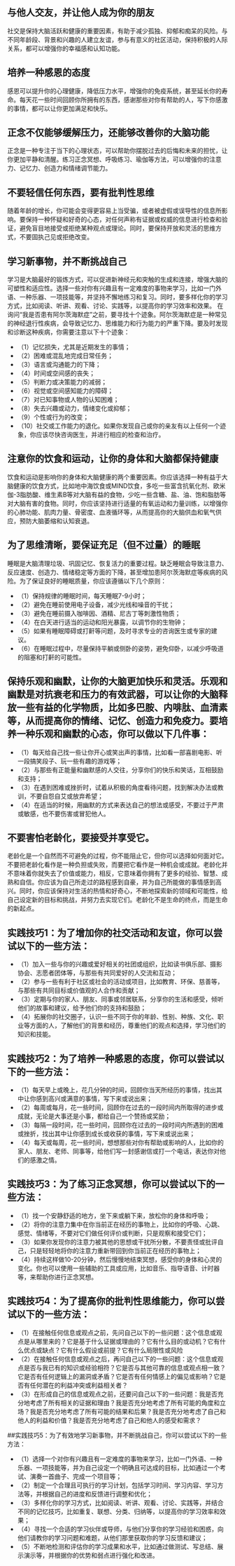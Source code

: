 ## 与他人交友，并让他人成为你的朋友
社交是保持大脑活跃和健康的重要因素，有助于减少孤独、抑郁和痴呆的风险。与不同年龄段、背景和兴趣的人建立友谊，参与有意义的社区活动，保持积极的人际关系，都可以增强你的幸福感和认知功能。
## 培养一种感恩的态度
感恩可以提升你的心理健康，降低压力水平，增强你的免疫系统，甚至延长你的寿命。每天花一些时间回顾你所拥有的东西，感谢那些对你有帮助的人，写下你感激的事情，都可以让你更加满足和快乐。
## 正念不仅能够缓解压力，还能够改善你的大脑功能
正念是一种专注于当下的心理状态，可以帮助你摆脱过去的后悔和未来的担忧，让你更加平静和清醒。练习正念冥想、呼吸练习、瑜伽等方法，可以增强你的注意力、记忆力、创造力和情绪调节能力。
## 不要轻信任何东西，要有批判性思维
随着年龄的增长，你可能会变得更容易上当受骗，或者被虚假或误导性的信息所影响。要保持一种怀疑和好奇的心态，对任何声称有证据或权威的信息进行检查和验证，避免盲目地接受或拒绝某种观点或理论。同时，要保持开放和灵活的思维方式，不要固执己见或拒绝改变。
## 学习新事物，并不断挑战自己
学习是大脑最好的锻炼方式，可以促进新神经元和突触的生成和连接，增强大脑的可塑性和适应性。选择一些对你有兴趣且有一定难度的事物来学习，比如一门外语、一种乐器、一项技能等，并坚持不懈地练习和复习。同时，要多样化你的学习方式，比如阅读、听讲、观看、讨论、实践等，以提高你的学习效率和效果。
在询问“我是否患有阿尔茨海默症”之前，要寻找十个迹象。阿尔茨海默症是一种常见的神经退行性疾病，会导致记忆力、思维能力和行为能力的严重下降。要及时发现和诊断这种疾病，你需要注意以下十个迹象：
- （1）记忆损失，尤其是近期发生的事情；
- （2）困难或混乱地完成日常任务；
- （3）语言或沟通能力的下降；
- （4）时间或空间感的丧失；
- （5）判断力或决策能力的减弱；
- （6）视觉或空间感知能力的障碍；
- （7）对已知事物或人物的认知困难；
- （8）失去兴趣或动力，情绪变化或抑郁；
- （9）个性或行为的改变；
- （10）社交或工作能力的退化。如果你发现自己或你的亲友有以上任何一个迹象，你应该尽快咨询医生，并进行相应的检查和治疗。
## 注意你的饮食和运动，让你的身体和大脑都保持健康
饮食和运动是影响你的身体和大脑健康的两个重要因素。你应该选择一种有益于大脑健康的饮食方式，比如地中海饮食或MIND饮食，多吃一些富含抗氧化剂、欧米伽-3脂肪酸、维生素B等对大脑有益的食物，少吃一些含糖、盐、油、饱和脂肪等对大脑有害的食物。同时，你应该坚持进行适量的有氧运动和力量训练，以增强你的心肺功能、肌肉力量、骨密度、血液循环等，从而提高你的大脑供血和氧气供应，预防大脑萎缩和认知衰退。
## 为了思维清晰，要保证充足（但不过量）的睡眠
睡眠是大脑清理垃圾、巩固记忆、恢复活力的重要过程。缺乏睡眠会导致注意力、反应速度、创造力、情绪稳定等方面的下降，甚至增加患阿尔茨海默症等疾病的风险。为了保证良好的睡眠质量，你应该遵循以下几个原则：
- （1）保持规律的睡眠时间，每天睡眠7-9小时；
- （2）避免在睡前使用电子设备，减少光线和噪音的干扰；
- （3）避免在睡前摄入咖啡因、酒精、尼古丁等刺激性物质；
- （4）在白天进行适当的运动和阳光暴露，以调节你的生物钟；
- （5）如果有睡眠障碍或打鼾等问题，及时寻求专业的咨询医生或专家的建议。
- （6）在睡眠过程中，尽量保持平躺或侧卧的姿势，避免仰卧，以减少呼吸道的阻塞和打鼾的可能性。
## 保持乐观和幽默，让你的大脑更加快乐和灵活。乐观和幽默是对抗衰老和压力的有效武器，可以让你的大脑释放一些有益的化学物质，比如多巴胺、内啡肽、血清素等，从而提高你的情绪、记忆、创造力和免疫力。要培养一种乐观和幽默的心态，你可以做以下几件事：
- （1）每天给自己找一些让你开心或笑出声的事情，比如看一部喜剧电影、听一段搞笑段子、玩一些有趣的游戏等；
- （2）与那些有正能量和幽默感的人交往，分享你们的快乐和笑话，互相鼓励和支持；
- （3）在遇到困难或挫折时，试着从积极的角度看待问题，找到解决办法或教训，不要自怨自艾或放弃希望；
- （4）在适当的时候，用幽默的方式来表达自己的想法或感受，不要过于严肃或敏感，也不要伤害或冒犯他人。
## 不要害怕老龄化，要接受并享受它。
老龄化是一个自然而不可避免的过程，你不能阻止它，但你可以选择如何面对它。不要把老龄化看作是一种负担或失败，而要把它看作是一种机会或成就。老龄化并不意味着你就失去了价值或能力，相反，它意味着你拥有了更多的经验、智慧、成熟和自信。你应该为自己所走过的路程感到自豪，并为自己所能做的事情感到高兴。同时，你应该保持对生活的热情和好奇心，不断地探索新的领域和可能性，给自己设定新的目标和挑战，并努力去实现它们。老龄化不是生命的终点，而是生命的新起点。

## 实践技巧1：为了增加你的社交活动和友谊，你可以尝试以下的一些方法：
- （1）加入一些与你的兴趣或爱好相关的社团或组织，比如读书俱乐部、摄影协会、志愿者团体等，与那些有共同爱好的人交流和互动；
- （2）参与一些有利于社区或社会的活动或项目，比如教育、环保、慈善等，与那些有共同目标或价值观的人合作和贡献；
- （3）定期与你的家人、朋友、同事或邻居联系，分享你的生活和感受，倾听他们的故事和建议，给予他们你的支持和鼓励；
- （4）拓展你的社交圈子，认识一些不同于你的年龄、性别、种族、文化、职业等方面的人，了解他们的背景和经历，尊重他们的观点和选择，学习他们的知识和技能。
## 实践技巧2：为了培养一种感恩的态度，你可以尝试以下的一些方法：
- （1）每天早上或晚上，花几分钟的时间，回顾你当天所经历的事情，找出其中让你感到高兴或满意的事情，写下来或说出来；
- （2）每周或每月，花一些时间，回顾你在过去的一段时间内所取得的进步或成就，无论是大事还是小事，都给自己一个赞扬或奖励；
- （3）每隔一段时间，花一些时间，回顾你在过去的一段时间内所遇到的困难或挫折，找出其中让你感到成长或收获的事情，写下来或说出来；
- （4）每天或每周，花一些时间，想想那些对你有帮助或影响的人，比如你的家人、朋友、老师、同事等，给他们写一封感谢信或打一个电话，表达你对他们的感激之情。
## 实践技巧3：为了练习正念冥想，你可以尝试以下的一些方法：
- （1）找一个安静舒适的地方，坐下来或躺下来，放松你的身体和呼吸；
- （2）将你的注意力集中在你当前正在经历的事物上，比如你的呼吸、心跳、感觉、情绪等，不要对它们做任何评价或判断，只是观察和接受它们；
- （3）如果你发现你的注意力被其他的思想或干扰所分散，不要责怪或批评自己，只是轻轻地将你的注意力重新带回到你当前正在经历的事物上；
- （4）持续这样做10-20分钟，然后慢慢地结束冥想，感受你的身体和心灵的变化。你也可以使用一些辅助的工具或应用，比如音乐、指导语音、计时器等，来帮助你进行正念冥想。
## 实践技巧4：为了提高你的批判性思维能力，你可以尝试以下的一些方法：
- （1）在接触任何信息或观点之前，先问自己以下的一些问题：这个信息或观点是从哪里来的？它是基于什么证据或理由的？它有什么目的或动机？它有什么优点或缺点？它有什么假设或前提？它有什么局限性或风险
- （2）在接触任何信息或观点之后，再问自己以下的一些问题：这个信息或观点是否与我已有的知识或经验相符？它是否与其他可靠的信息或观点相一致？它是否有任何逻辑上的漏洞或矛盾？它是否有任何情感上的偏见或影响？它是否有任何潜在的利益冲突或利益相关者？
- （3）在形成自己的信息或观点之前，还要问自己以下的一些问题：我是否充分地考虑了所有相关的证据和理由？我是否充分地考虑了所有可能的角度和立场？我是否充分地考虑了所有可能的结果和后果？我是否充分地考虑了自己和他人的利益和价值？我是否充分地考虑了自己和他人的感受和需求？

##实践技巧5：为了有效地学习新事物，并不断挑战自己，你可以尝试以下的一些方法：
- （1）选择一个对你有兴趣且有一定难度的事物来学习，比如一门外语、一种乐器、一项技能等，并为自己设定一个明确且可达成的目标，比如通过一个考试、演奏一首曲子、完成一个项目等；
- （2）制定一个合理且可执行的学习计划，包括学习时间、学习内容、学习方法等，并根据自己的进度和反馈进行调整和优化；
- （3）多样化你的学习方式，比如阅读、听讲、观看、讨论、实践等，并结合不同的记忆技巧，比如重复、联想、分类、归纳等，以提高你的学习效率和效果；
- （4）寻找一个合适的学习伙伴或导师，与他们分享你的学习经验和困惑，向他们请教你的学习问题和难题，从他们那里获取你的学习反馈和建议；
- （5）不断地检测和评估你的学习成果和水平，比如通过做测试、写总结、展示演示等，并根据你的优势和弱点进行强化和改进。

